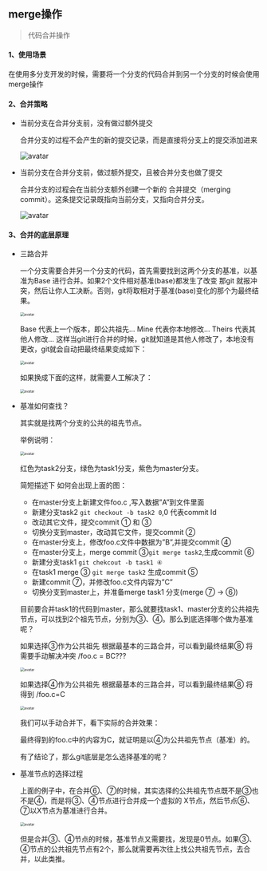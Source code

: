 ## merge操作

> 代码合并操作



#### 1、使用场景

在使用多分支开发的时候，需要将一个分支的代码合并到另一个分支的时候会使用merge操作



#### 2、合并策略

- 当前分支在合并分支前，没有做过额外提交

  合并分支的过程不会产生的新的提交记录，而是直接将分支上的提交添加进来

  <img src="../images/11893784-501af1daa07fa1ec.webp" alt="avatar"  />





- 当前分支在合并分支前，做过额外提交，且被合并分支也做了提交

  合并分支的过程会在当前分支额外创建一个新的 合并提交（merging commit）。这条提交记录既指向当前分支，又指向合并分支。

  ![avatar](../images/11893784-33e3fb9b10bdbc37.gif)



#### 3、合并的底层原理

- 三路合并

  一个分支需要合并另一个分支的代码，首先需要找到这两个分支的基准，以基准为Base 进行合并。如果2个文件相对基准(base)都发生了改变 那git 就报冲突，然后让你人工决断。否则，git将取相对于基准(base)变化的那个为最终结果。

  <img src="../images/10.webp" alt="avatar" style="zoom:50%;" />

   Base 代表上一个版本，即公共祖先...
   Mine 代表你本地修改...
   Theirs 代表其他人修改...
   这样当git进行合并的时候，git就知道是其他人修改了，本地没有更改，git就会自动把最终结果变成如下：

  <img src="../images/11893784-6b0f41a62e828d38.webp" alt="avatar" style="zoom:50%;" />

  

  如果换成下面的这样，就需要人工解决了：

  <img src="../images/11893784-9a84cfdfccaf0b13.webp" alt="avatar" style="zoom:50%;" />





- 基准如何查找？

  其实就是找两个分支的公共的祖先节点。

  举例说明：

  <img src="../images/WechatIMG547.png" alt="avatar" style="zoom: 50%;" />

  红色为task2分支，绿色为task1分支，紫色为master分支。

  

  简短描述下 如何会出现上面的图：

  - 在master分支上新建文件foo.c ,写入数据”A”到文件里面
  - 新建分支task2 `git checkout -b task2 0`,0 代表commit Id
  - 改动其它文件，提交commit ① 和 ③
  - 切换分支到master，改动其它文件，提交commit ②
  - 在master分支上，修改foo.c文件中数据为”B”,并提交commit ④
  - 在master分支上，merge commit ③`git merge task2`,生成commit ⑥
  - 新建分支task1 `git chekcout -b task1 ④`
  - 在task1 merge ③ `git merge task2` 生成commit ⑤
  - 新建commit ⑦，并修改foo.c文件内容为”C”
  - 切换分支到master上，并准备merge task1 分支(merge ⑦ ->  ⑥)

  目前要合并task1的代码到master，那么就要找task1、master分支的公共祖先节点，可以找到2个祖先节点，分别为③、④。那么到底选择哪个做为基准呢？

  

  如果选择③作为公共祖先 根据最基本的三路合并，可以看到最终结果⑧ 将需要手动解决冲突 /foo.c = BC???

  <img src="../images/11893784-d3f4ee2ff49ad2e2.webp" alt="avatar" style="zoom:50%;" />

  如果选择④作为公共祖先 根据最基本的三路合并，可以看到最终结果⑧ 将得到 /foo.c=C

  <img src="../images/11893784-dd7c37d9ad0131d5.webp" alt="avatar" style="zoom:50%;" />

  我们可以手动合并下，看下实际的合并效果：

  最终得到的foo.c中的内容为C，就证明是以④为公共祖先节点（基准）的。

  有了结论了，那么git底层是怎么选择基准的呢？

  

  

- 基准节点的选择过程

  上面的例子中，在合并⑥、⑦的时候，其实选择的公共祖先节点既不是③也不是④，而是将③、④节点进行合并成一个虚拟的 X节点，然后节点⑥、⑦以X节点为基准进行合并。

  <img src="../images/11893784-4e9f5fa2d10b21ae.png" alt="avatar" style="zoom:50%;" />

  但是合并③、④节点的时候，基准节点又需要找，发现是0节点。如果③、④节点的公共祖先节点有2个，那么就需要再次往上找公共祖先节点，去合并，以此类推。





